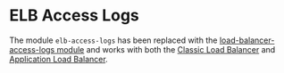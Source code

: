 # ELB Access Logs

The module `elb-access-logs` has  been replaced with the [load-balancer-access-logs module](../../load-balancer-access-logs/README.md) 
and works with both the [Classic Load Balancer](http://docs.aws.amazon.com/elasticloadbalancing/latest/classic/introduction.html) 
and [Application Load Balancer](http://docs.aws.amazon.com/elasticloadbalancing/latest/application/introduction.html).